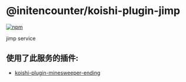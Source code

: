 # @initencounter/koishi-plugin-jimp

[![npm](https://img.shields.io/npm/v/@initencounter/koishi-plugin-jimp?style=flat-square)](https://www.npmjs.com/package/@initencounter/koishi-plugin-jimp)

jimp service

## 使用了此服务的插件:

- [koishi-plugin-minesweeper-ending](https://github.com/initialencounter/mykoishi/tree/master/Plugins/Recreation/minesweeper-ending#readme)